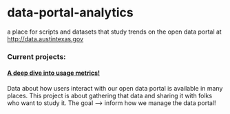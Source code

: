 # data-portal-analytics
a place for scripts and datasets that study trends on the open data portal at http://data.austintexas.gov

### Current projects: 

#### [A deep dive into usage metrics!](https://github.com/cityofaustin/data-portal-analytics/projects/2) 

Data about how users interact with our open data portal is available in many places. This project is about gathering that data and sharing it with folks who want to study it. The goal --> inform how we manage the data portal!
